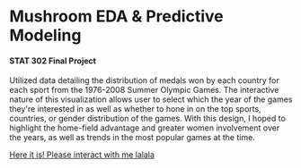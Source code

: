# Mushroom EDA & Predictive Modeling
#### STAT 302 Final Project

Utilized data detailing the distribution of medals won by each country for each sport from the 1976-2008 Summer Olympic Games. The interactive nature of this visualization allows user to select which the year of the games they're interested in as well as whether to hone in on the top sports, countries, or gender distribution of the games. With this design, I hoped to highlight the home-field advantage and greater women involvement over the years, as well as trends in the most popular games at the time.

[Here it is! Please interact with me lalala](https://sammymustafa.shinyapps.io/olympics/)
